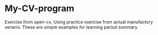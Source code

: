 # My-CV-program
Exercise from open-cv, Using practice exercise from actual manufactory senario.
These are simple examples for learning period summary
